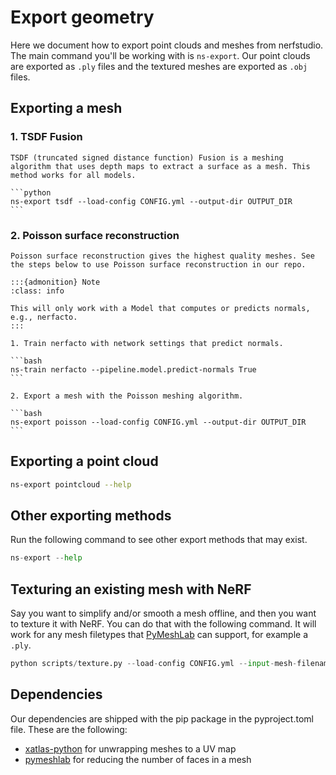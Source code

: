 # Export geometry

Here we document how to export point clouds and meshes from nerfstudio. The main command you'll be working with is `ns-export`. Our point clouds are exported as `.ply` files and the textured meshes are exported as `.obj` files.

## Exporting a mesh

### 1. TSDF Fusion

    TSDF (truncated signed distance function) Fusion is a meshing algorithm that uses depth maps to extract a surface as a mesh. This method works for all models.

    ```python
    ns-export tsdf --load-config CONFIG.yml --output-dir OUTPUT_DIR
    ```

### 2. Poisson surface reconstruction

    Poisson surface reconstruction gives the highest quality meshes. See the steps below to use Poisson surface reconstruction in our repo.

    :::{admonition} Note
    :class: info

    This will only work with a Model that computes or predicts normals, e.g., nerfacto.
    :::

    1. Train nerfacto with network settings that predict normals.

    ```bash
    ns-train nerfacto --pipeline.model.predict-normals True
    ```

    2. Export a mesh with the Poisson meshing algorithm.

    ```bash
    ns-export poisson --load-config CONFIG.yml --output-dir OUTPUT_DIR
    ```

## Exporting a point cloud

```bash
ns-export pointcloud --help
```

## Other exporting methods

Run the following command to see other export methods that may exist.

```python
ns-export --help
```

## Texturing an existing mesh with NeRF

Say you want to simplify and/or smooth a mesh offline, and then you want to texture it with NeRF. You can do that with the following command. It will work for any mesh filetypes that [PyMeshLab](https://pymeshlab.readthedocs.io/en/latest/) can support, for example a `.ply`.

```python
python scripts/texture.py --load-config CONFIG.yml --input-mesh-filename FILENAME --output-dir OUTPUT_DIR
```

## Dependencies

Our dependencies are shipped with the pip package in the pyproject.toml file. These are the following:

- [xatlas-python](https://github.com/mworchel/xatlas-python) for unwrapping meshes to a UV map
- [pymeshlab](https://pymeshlab.readthedocs.io/en/latest/) for reducing the number of faces in a mesh
